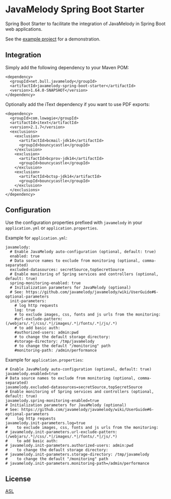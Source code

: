 # JavaMelody Spring Boot Starter

Spring Boot Starter to facilitate the integration of JavaMelody in Spring Boot web applications.

See the [example project](../javamelody-for-spring-boot) for a demonstration.

## Integration

Simply add the following dependency to your Maven POM:

    <dependency>
      <groupId>net.bull.javamelody</groupId>
      <artifactId>javamelody-spring-boot-starter</artifactId>
      <version>1.64.0-SNAPSHOT</version>
    </dependency>

Optionally add the iText dependency if you want to use PDF exports:

    <dependency>
      <groupId>com.lowagie</groupId>
      <artifactId>itext</artifactId>
      <version>2.1.7</version>
      <exclusions>
        <exclusion>
          <artifactId>bcmail-jdk14</artifactId>
          <groupId>bouncycastle</groupId>
        </exclusion>
        <exclusion>
          <artifactId>bcprov-jdk14</artifactId>
          <groupId>bouncycastle</groupId>
        </exclusion>
        <exclusion>
          <artifactId>bctsp-jdk14</artifactId>
          <groupId>bouncycastle</groupId>
        </exclusion>
      </exclusions>
    </dependency>

## Configuration

Use the configuration properties prefixed with `javamelody` in your `application.yml` or `application.properties`.

Example for `application.yml`:

    javamelody:
      # Enable JavaMelody auto-configuration (optional, default: true)
      enabled: true
      # Data source names to exclude from monitoring (optional, comma-separated)
      excluded-datasources: secretSource,topSecretSource
      # Enable monitoring of Spring services and controllers (optional, default: true)
      spring-monitoring-enabled: true
      # Initialization parameters for JavaMelody (optional)
      # See: https://github.com/javamelody/javamelody/wiki/UserGuide#6-optional-parameters
      init-parameters:
        # log http requests
        log: true
        # to exclude images, css, fonts and js urls from the monitoring:
        #url-exclude-pattern: (/webjars/.*|/css/.*|/images/.*|/fonts/.*|/js/.*)
        # to add basic auth:
        #authorized-users: admin:pwd
        # to change the default storage directory:
        #storage-directory: /tmp/javamelody
        # to change the default "/monitoring" path
        #monitoring-path: /admin/performance


Example for `application.properties`:

    # Enable JavaMelody auto-configuration (optional, default: true)
    javamelody.enabled=true
    # Data source names to exclude from monitoring (optional, comma-separated)
    javamelody.excluded-datasources=secretSource,topSecretSource
    # Enable monitoring of Spring services and controllers (optional, default: true)
    javamelody.spring-monitoring-enabled=true
    # Initialization parameters for JavaMelody (optional)
    # See: https://github.com/javamelody/javamelody/wiki/UserGuide#6-optional-parameters
    #    log http requests
    javamelody.init-parameters.log=true
    #    to exclude images, css, fonts and js urls from the monitoring:
    # javamelody.init-parameters.url-exclude-pattern: (/webjars/.*|/css/.*|/images/.*|/fonts/.*|/js/.*)
    #    to add basic auth:
    # javamelody.init-parameters.authorized-users: admin:pwd
    #    to change the default storage directory:
    # javamelody.init-parameters.storage-directory: /tmp/javamelody
    #    to change the default "/monitoring" path
    # javamelody.init-parameters.monitoring-path=/admin/performance

## License

[ASL](http://www.apache.org/licenses/LICENSE-2.0)
